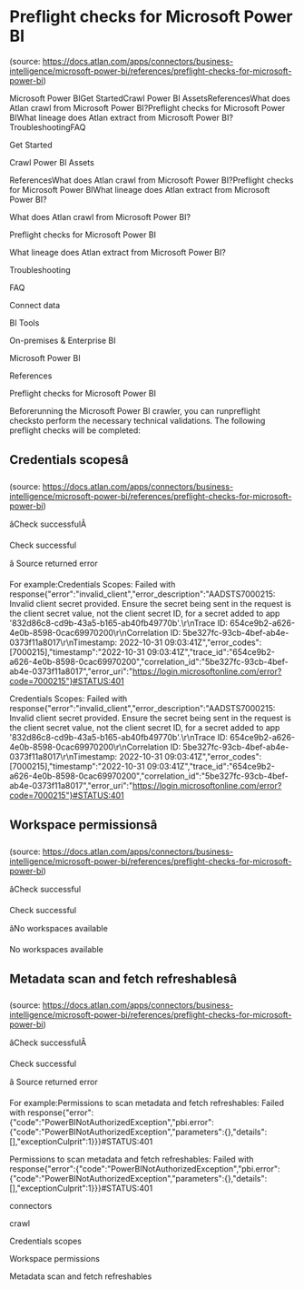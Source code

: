 # Preflight checks for Microsoft Power BI
(source: https://docs.atlan.com/apps/connectors/business-intelligence/microsoft-power-bi/references/preflight-checks-for-microsoft-power-bi)

Microsoft Power BIGet StartedCrawl Power BI AssetsReferencesWhat does Atlan crawl from Microsoft Power BI?Preflight checks for Microsoft Power BIWhat lineage does Atlan extract from Microsoft Power BI?TroubleshootingFAQ

Get Started

Crawl Power BI Assets

ReferencesWhat does Atlan crawl from Microsoft Power BI?Preflight checks for Microsoft Power BIWhat lineage does Atlan extract from Microsoft Power BI?

What does Atlan crawl from Microsoft Power BI?

Preflight checks for Microsoft Power BI

What lineage does Atlan extract from Microsoft Power BI?

Troubleshooting

FAQ

Connect data

BI Tools

On-premises & Enterprise BI

Microsoft Power BI

References

Preflight checks for Microsoft Power BI

Beforerunning the Microsoft Power BI crawler, you can runpreflight checksto perform the necessary technical validations. The following preflight checks will be completed:



## Credentials scopesâ
(source: https://docs.atlan.com/apps/connectors/business-intelligence/microsoft-power-bi/references/preflight-checks-for-microsoft-power-bi)

âCheck successfulÂ

Check successful

â Source returned error

For example:Credentials Scopes: Failed with response{"error":"invalid_client","error_description":"AADSTS7000215: Invalid client secret provided. Ensure the secret being sent in the request is the client secret value, not the client secret ID, for a secret added to app '832d86c8-cd9b-43a5-b165-ab40fb49770b'.\r\nTrace ID: 654ce9b2-a626-4e0b-8598-0cac69970200\r\nCorrelation ID: 5be327fc-93cb-4bef-ab4e-0373f11a8017\r\nTimestamp: 2022-10-31 09:03:41Z","error_codes":[7000215],"timestamp":"2022-10-31 09:03:41Z","trace_id":"654ce9b2-a626-4e0b-8598-0cac69970200","correlation_id":"5be327fc-93cb-4bef-ab4e-0373f11a8017","error_uri":"https://login.microsoftonline.com/error?code=7000215"}#STATUS:401

Credentials Scopes: Failed with response{"error":"invalid_client","error_description":"AADSTS7000215: Invalid client secret provided. Ensure the secret being sent in the request is the client secret value, not the client secret ID, for a secret added to app '832d86c8-cd9b-43a5-b165-ab40fb49770b'.\r\nTrace ID: 654ce9b2-a626-4e0b-8598-0cac69970200\r\nCorrelation ID: 5be327fc-93cb-4bef-ab4e-0373f11a8017\r\nTimestamp: 2022-10-31 09:03:41Z","error_codes":[7000215],"timestamp":"2022-10-31 09:03:41Z","trace_id":"654ce9b2-a626-4e0b-8598-0cac69970200","correlation_id":"5be327fc-93cb-4bef-ab4e-0373f11a8017","error_uri":"https://login.microsoftonline.com/error?code=7000215"}#STATUS:401



## Workspace permissionsâ
(source: https://docs.atlan.com/apps/connectors/business-intelligence/microsoft-power-bi/references/preflight-checks-for-microsoft-power-bi)

âCheck successful

Check successful

âNo workspaces available

No workspaces available



## Metadata scan and fetch refreshablesâ
(source: https://docs.atlan.com/apps/connectors/business-intelligence/microsoft-power-bi/references/preflight-checks-for-microsoft-power-bi)

âCheck successfulÂ

Check successful

â Source returned error

For example:Permissions to scan metadata and fetch refreshables: Failed with response{"error":{"code":"PowerBINotAuthorizedException","pbi.error":{"code":"PowerBINotAuthorizedException","parameters":{},"details":[],"exceptionCulprit":1}}}#STATUS:401

Permissions to scan metadata and fetch refreshables: Failed with response{"error":{"code":"PowerBINotAuthorizedException","pbi.error":{"code":"PowerBINotAuthorizedException","parameters":{},"details":[],"exceptionCulprit":1}}}#STATUS:401

connectors

crawl

Credentials scopes

Workspace permissions

Metadata scan and fetch refreshables
